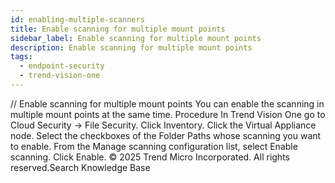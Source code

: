 ```yaml
---
id: enabling-multiple-scanners
title: Enable scanning for multiple mount points
sidebar_label: Enable scanning for multiple mount points
description: Enable scanning for multiple mount points
tags:
  - endpoint-security
  - trend-vision-one
---
```


/*<![CDATA[*/ $('#title').html($('meta[name=map-description]').attr('content')); /*]]>*/ Enable scanning for multiple mount points You can enable the scanning in multiple mount points at the same time. Procedure In Trend Vision One go to Cloud Security → File Security. Click Inventory. Click the Virtual Appliance node. Select the checkboxes of the Folder Paths whose scanning you want to enable. From the Manage scanning configuration list, select Enable scanning. Click Enable. © 2025 Trend Micro Incorporated. All rights reserved.Search Knowledge Base